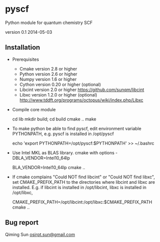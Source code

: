 pyscf
=====

Python module for quantum chemistry SCF

version 0.1
2014-05-03


Installation
------------

* Prerequisites
    - Cmake version 2.8 or higher
    - Python version 2.6 or higher
    - Numpy version 1.6 or higher
    - Cython version 0.20 or higher (optional)
    - Libcint version 2.0 or higher
        https://github.com/sunqm/libcint
    - Libxc version 1.2.0 or higher (optional)
        http://www.tddft.org/programs/octopus/wiki/index.php/Libxc

* Compile core module

    cd lib
    mkdir build; cd build
    cmake ..
    make

* To make python be able to find pyscf, edit environment variable
  PYTHONPATH, e.g.  pyscf is installed in /opt/pyscf

    echo 'export PYTHONPATH=/opt/pyscf:$PYTHONPATH' >> ~/.bashrc

* Use Intel MKL as BLAS library.  cmake with options -DBLA_VENDOR=Intel10_64lp

    BLA_VENDOR=Intel10_64lp cmake ..

* If cmake complains "Could NOT find libcint" or "Could NOT find libxc",
  set CMAKE_PREFIX_PATH to the directories where libcint and libxc are
  installed.  E.g. if libcint is installed in /opt/libcint, libxc is
  installed in /opt/libxc,

    CMAKE_PREFIX_PATH=/opt/libcint:/opt/libxc:$CMAKE_PREFIX_PATH cmake ..


Bug report
----------
Qiming Sun <osirpt.sun@gmail.com>

